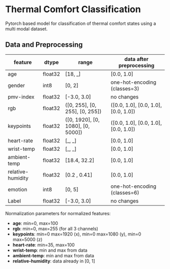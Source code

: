 # Thermal Comfort Classification
Pytorch based model for classification of thermal comfort states using a multi modal dataset.

## Data and Preprocessing
| feature  | dtype  |   range    | data after preprocessing |
| ---------| ------ | -----------| ------------- |	 			
| age 	   | float32|   [18, _]	 | [0.0, 1.0] 	 |			
| gender   | int8	|	[0, 2]	 | one-hot-encoding (classes=3) | 	
| pmv-index| float32|   [-3.0, 3.0] | no changes
|  rgb     | float32|   ([0, 255], [0, 255], [0, 255]) | ([0.0, 1.0], [0.0, 1.0], [0.0, 1.0])
|keypoints | float32|   ([0, 1920], [0, 1080], [0, 5000]) | ([0.0, 1.0], [0.0, 1.0], [0.0, 1.0]) 
|heart-rate| float32|	[_, _] | [0.0, 1.0] |		
|wrist-temp| float32| 	[_, _] | [0.0, 1.0]	|	
|ambient-temp| float32|	[18.4, 32.2] | [0.0, 1.0] |	
|relative-humidity| float32| [0.2 , 0.41]| [0.0, 1.0] |
|emotion| int8|	[0, 5] | one-hot-encoding (classes=6) |		
|Label| float32| [-3.0, 3.0] |	no changes |				    

Normalization parameters for normalized features:
* __age__: min=0, max=100
* __rgb__: min=0, max=255 (for all 3 channels)
* __keypoints__: min=0 max=1920 (x), min=0 max=1080 (y), min=0 max=5000 (z)
* __heart-rate__: min=35, max=100
* __wrist-temp__: min and max from data
* __ambient-temp__: min and max from data
* __relative-humidity__: data already in [0, 1]
